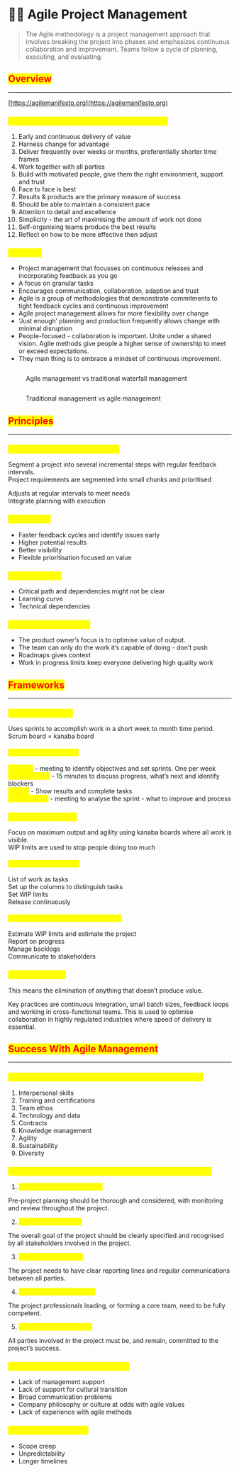 # 🏃‍♂️ Agile Project Management

> The Agile methodology is a project management approach that involves breaking the project into phases and emphasizes continuous collaboration and improvement. Teams follow a cycle of planning, executing, and evaluating.

## <mark style="color:red;">Overview</mark>

***

[https://agilemanifesto.org](https://agilemanifesto.org)

### <mark style="color:yellow;">12 Principles of Agile Development Reworded</mark>

1. Early and continuous delivery of value
2. Harness change for advantage
3. Deliver frequently over weeks or months, preferentially shorter time frames
4. Work together with all parties
5. Build with motivated people, give them the right environment, support and trust
6. Face to face is best
7. Results & products are the primary measure of success
8. Should be able to maintain a consistent pace
9. Attention to detail and excellence
10. Simplicity - the art of maximising the amount of work not done
11. Self-organising teams produce the best results
12. Reflect on how to be more effective then adjust

### <mark style="color:yellow;">Overview</mark>

* Project management that focusses on continuous releases and incorporating feedback as you go
* A focus on granular tasks
* Encourages communication, collaboration, adaption and trust
* Agile is a group of methodologies that demonstrate commitments to tight feedback cycles and continuous improvement
* Agile project management allows for more flexibility over change
* ‘Just enough’ planning and production frequently allows change with minimal disruption
* People-focused - collaboration is important. Unite under a shared vision. Agile methods give people a higher sense of ownership to meet or exceed expectations.
* They main thing is to embrace a mindset of continuous improvement.

<figure><img src="https://images4.imagebam.com/43/fb/f8/MESEATS_o.png" alt=""><figcaption><p>Agile management vs traditional waterfall management</p></figcaption></figure>

<figure><img src="https://images4.imagebam.com/61/07/5d/MESEATQ_o.png" alt=""><figcaption><p>Traditional management vs agile management</p></figcaption></figure>

## <mark style="color:red;">Principles</mark>

***

### <mark style="color:yellow;">Principles of agile management</mark>

Segment a project into several incremental steps with regular feedback intervals.\
Project requirements are segmented into small chunks and prioritised

Adjusts at regular intervals to meet needs\
Integrate planning with execution

### <mark style="color:yellow;">Advantages</mark>

* Faster feedback cycles and identify issues early
* Higher potential results
* Better visibility
* Flexible prioritisation focused on value

### <mark style="color:yellow;">Disadvantages</mark>

* Critical path and dependencies might not be clear
* Learning curve
* Technical dependencies

### <mark style="color:yellow;">Embrace Requirements</mark>

* The product owner’s focus is to optimise value of output.
* The team can only do the work it’s capable of doing - don’t push
* Roadmaps gives context
* Work in progress limits keep everyone delivering high quality work

## <mark style="color:red;">Frameworks</mark>

***

### <mark style="color:yellow;">Scrum Framework</mark>

Uses sprints to accomplish work in a short week to month time period.\
Scrum board = kanaba board

#### <mark style="color:yellow;">4 Ceremonies of scrum</mark>

<mark style="color:yellow;">Planning</mark> - meeting to identify objectives and set sprints. One per week\
<mark style="color:yellow;">Daily stand up</mark> - 15 minutes to discuss progress, what’s next and identify blockers\
<mark style="color:yellow;">Review</mark> - Show results and complete tasks\
<mark style="color:yellow;">Retrospective</mark> - meeting to analyse the sprint - what to improve and process

### <mark style="color:yellow;">Kanaba Framework</mark>

Focus on maximum output and agility using kanaba boards where all work is visible.\
WIP limits are used to stop people doing too much

#### <mark style="color:yellow;">Components of Kanaba</mark>

List of work as tasks\
Set up the columns to distinguish tasks\
Set WIP limits\
Release continuously

#### <mark style="color:yellow;">Responsibility of the project manager</mark>

Estimate WIP limits and estimate the project\
Report on progress\
Manage backlogs\
Communicate to stakeholders

### <mark style="color:yellow;">Lean framework</mark>

This means the elimination of anything that doesn’t produce value.

Key practices are continuous integration, small batch sizes, feedback loops and working in cross-functional teams. This is used to optimise collaboration in highly regulated industries where speed of delivery is essential.

## <mark style="color:red;">Success With Agile Management</mark>

***

### <mark style="color:yellow;">9 Dynamic conditions for project management success</mark>

1. Interpersonal skills
2. Training and certifications
3. Team ethos
4. Technology and data
5. Contracts
6. Knowledge management
7. Agility
8. Sustainability
9. Diversity

### <mark style="color:yellow;">Association of project management’s success framework</mark>

1. <mark style="color:yellow;">**Project planning and review**</mark>

Pre-project planning should be thorough and considered, with monitoring and review throughout the project.

2. <mark style="color:yellow;">**Goals and objectives**</mark>

The overall goal of the project should be clearly specified and recognised by all stakeholders involved in the project.

3. <mark style="color:yellow;">**Effective governance**</mark>

The project needs to have clear reporting lines and regular communications between all parties.

4. <mark style="color:yellow;">**Competent project teams**</mark>

The project professionals leading, or forming a core team, need to be fully competent.

5. <mark style="color:yellow;">**Commitment to success**</mark>

All parties involved in the project must be, and remain, committed to the project’s success.

### <mark style="color:yellow;">What causes agile projects to fail?</mark>

* Lack of management support
* Lack of support for cultural transition
* Broad communication problems
* Company philosophy or culture at odds with agile values
* Lack of experience with agile methods

### <mark style="color:yellow;">Issues to be mindful of</mark>

* Scope creep
* Unpredictability
* Longer timelines
